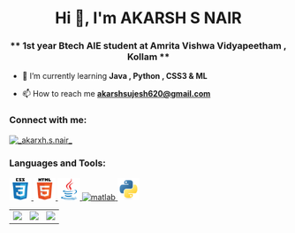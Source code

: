 

<h1 align="center">Hi 👋, I'm AKARSH S NAIR</h1>
<h3 align="center">** 1st year Btech AIE student at Amrita Vishwa Vidyapeetham , Kollam **</h3>

- 🌱 I’m currently learning **Java , Python , CSS3 & ML**

- 📫 How to reach me **akarshsujesh620@gmail.com**

<h3 align="left">Connect with me:</h3>
<p align="left">
<a href="https://instagram.com/_akarxh.s.nair_" target="blank"><img align="center" src="https://raw.githubusercontent.com/rahuldkjain/github-profile-readme-generator/master/src/images/icons/Social/instagram.svg" alt="_akarxh.s.nair_" height="30" width="40" /></a>
</p>

<h3 align="left">Languages and Tools:</h3>
<p align="left"> <a href="https://www.w3schools.com/css/" target="_blank" rel="noreferrer"> <img src="https://raw.githubusercontent.com/devicons/devicon/master/icons/css3/css3-original-wordmark.svg" alt="css3" width="40" height="40"/> </a> <a href="https://www.w3.org/html/" target="_blank" rel="noreferrer"> <img src="https://raw.githubusercontent.com/devicons/devicon/master/icons/html5/html5-original-wordmark.svg" alt="html5" width="40" height="40"/> </a> <a href="https://www.java.com" target="_blank" rel="noreferrer"> <img src="https://raw.githubusercontent.com/devicons/devicon/master/icons/java/java-original.svg" alt="java" width="40" height="40"/> </a> <a href="https://www.mathworks.com/" target="_blank" rel="noreferrer"> <img src="https://upload.wikimedia.org/wikipedia/commons/2/21/Matlab_Logo.png" alt="matlab" width="40" height="40"/> </a> <a href="https://www.python.org" target="_blank" rel="noreferrer"> <img src="https://raw.githubusercontent.com/devicons/devicon/master/icons/python/python-original.svg" alt="python" width="40" height="40"/> </a> </p>




<table>
  <tr>
    <td>
      <img src="https://github-readme-stats.vercel.app/api?username=akshaj000&count_private=true&show_icons=true&theme=dark&hide_border=true" />
    </td>
    <td>
      <img src="https://github-readme-streak-stats.herokuapp.com?user=akshaj000&theme=dark&hide_border=true" />
    </td>
      <td>
      <img src="https://github-readme-stats.vercel.app/api/top-langs/?username=akshaj000&layout=compact&theme=dark&hide_border=true" />
    </td>
  </tr>
</table>

<!--
**akarshsnair/akarshsnair** is a ✨ _special_ ✨ repository because its `README.md` (this file) appears on your GitHub profile.

Here are some ideas to get you started:

- 🔭 I’m currently working on ...
- 🌱 I’m currently learning ...
- 👯 I’m looking to collaborate on ...
- 🤔 I’m looking for help with ...
- 💬 Ask me about ...
- 📫 How to reach me: ...
- 😄 Pronouns: ...
- ⚡ Fun fact: ...
-->
